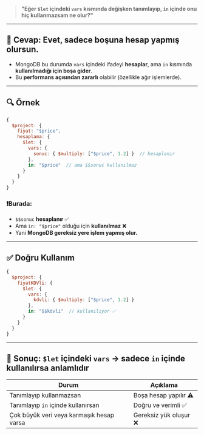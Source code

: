 
> **"Eğer `$let` içindeki `vars` kısmında değişken tanımlayıp, `in` içinde onu hiç kullanmazsam ne olur?"**

---

## 🎯 Cevap: Evet, sadece **boşuna hesap yapmış** olursun.

- MongoDB bu durumda `vars` içindeki ifadeyi **hesaplar**, ama `in` kısmında **kullanılmadığı için boşa gider**.
- Bu **performans açısından zararlı** olabilir (özellikle ağır işlemlerde).

---

## 🔍 Örnek

```js
{
  $project: {
    fiyat: "$price",
    hesaplama: {
      $let: {
        vars: {
          sonuc: { $multiply: ["$price", 1.2] }  // hesaplanır
        },
        in: "$price"  // ama $$sonuc kullanılmaz
      }
    }
  }
}
```

### ❗️Burada:

- `$$sonuc` **hesaplanır** ✅
- Ama `in: "$price"` olduğu için **kullanılmaz** ❌
- Yani **MongoDB gereksiz yere işlem yapmış olur.**

---

## ✅ Doğru Kullanım

```js
{
  $project: {
    fiyatKDVli: {
      $let: {
        vars: {
          kdvli: { $multiply: ["$price", 1.2] }
        },
        in: "$$kdvli"  // kullanılıyor ✅
      }
    }
  }
}
```

---

## 🧠 Sonuç: `$let` içindeki `vars` → sadece `in` içinde kullanılırsa anlamlıdır

|Durum|Açıklama|
|---|---|
|Tanımlayıp kullanmazsan|Boşa hesap yapılır ⚠️|
|Tanımlayıp `in` içinde kullanırsan|Doğru ve verimli ✅|
|Çok büyük veri veya karmaşık hesap varsa|Gereksiz yük oluşur ❌|
